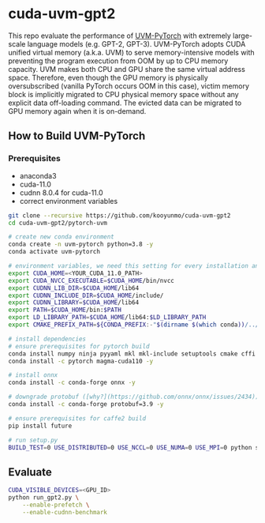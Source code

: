 # cuda-uvm-gpt2

This repo evaluate the performance of [UVM-PyTorch](https://github.com/kooyunmo/pytorch-uvm/tree/53e458826f1895ab92c7b31a1c66fa60c29f84cd) with extremely large-scale language models (e.g. GPT-2, GPT-3). UVM-PyTorch adopts CUDA unified virtual memory (a.k.a. UVM) to serve memory-intensive models with preventing the program execution from OOM by up to CPU memory capacity. UVM makes both CPU and GPU share the same virtual address space. Therefore, even though the GPU memory is physically oversubscribed (vanilla PyTorch occurs OOM in this case), victim memory block is implicitly migrated to CPU physical memory space without any explicit data off-loading command. The evicted data can be migrated to GPU memory again when it is on-demand.

## How to Build UVM-PyTorch

### Prerequisites
- anaconda3
- cuda-11.0
- cudnn 8.0.4 for cuda-11.0
- correct environment variables
``` bash
git clone --recursive https://github.com/kooyunmo/cuda-uvm-gpt2
cd cuda-uvm-gpt2/pytorch-uvm

# create new conda environment
conda create -n uvm-pytorch python=3.8 -y
conda activate uvm-pytorch

# environment variables, we need this setting for every installation and experiment
export CUDA_HOME=<YOUR_CUDA_11.0_PATH>
export CUDA_NVCC_EXECUTABLE=$CUDA_HOME/bin/nvcc
export CUDNN_LIB_DIR=$CUDA_HOME/lib64
export CUDNN_INCLUDE_DIR=$CUDA_HOME/include/
export CUDNN_LIBRARY=$CUDA_HOME/lib64
export PATH=$CUDA_HOME/bin:$PATH
export LD_LIBRARY_PATH=$CUDA_HOME/lib64:$LD_LIBRARY_PATH
export CMAKE_PREFIX_PATH=${CONDA_PREFIX:-"$(dirname $(which conda))/../"}

# install dependencies
# ensure prerequisites for pytorch build
conda install numpy ninja pyyaml mkl mkl-include setuptools cmake cffi typing -y
conda install -c pytorch magma-cuda110 -y

# install onnx
conda install -c conda-forge onnx -y

# downgrade protobuf ([why?](https://github.com/onnx/onnx/issues/2434))
conda install -c conda-forge protobuf=3.9 -y

# ensure prerequisites for caffe2 build
pip install future

# run setup.py
BUILD_TEST=0 USE_DISTRIBUTED=0 USE_NCCL=0 USE_NUMA=0 USE_MPI=0 python setup.py install
``` 

## Evaluate
``` bash
CUDA_VISIBLE_DEVICES=<GPU_ID>
python run_gpt2.py \
    --enable-prefetch \
    --enable-cudnn-benchmark
```

